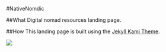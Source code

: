 #NativeNomdic

##What
Digital nomad resources landing page.

##How
This landing page is built using the [Jekyll Kami Theme](https://github.com/Bloc/portfolio-kami).

<div style="center">
  <img src="https://cldup.com/KOb-T5jgS2.png"/>
</div>
